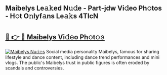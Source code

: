 ## Maibelys Le𝚊𝚔ed N𝚞𝚍e - Part-jdw Vi𝚍eo Ph𝚘tos - H𝚘t O𝚗lyf𝚊ns Le𝚊𝚔s 4TlcN

# <h2><a href="http://hfh24u.feru.top/?c=Maibelys">🔗 👉 🔴 Maibelys Vi𝚍𝚎o Ph𝚘t𝚘𝚜</a></h2>

[![Maibelys Nu𝚍𝚎s](https://i.imgur.com/0TWrTi3.gif)](http://hfh24u.feru.top/?c=Maibelys)
Social media personality Maibelys, famous for sharing lifestyle and dance content, including dance trend performances and mini vlogs. The public's Maibelys trust in public figures is often eroded by scandals and controversies. 
